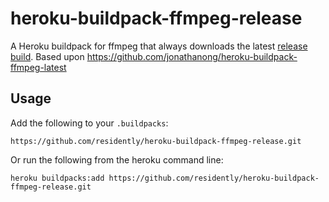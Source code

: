 # heroku-buildpack-ffmpeg-release

A Heroku buildpack for ffmpeg that always downloads the latest [release build](http://johnvansickle.com/ffmpeg/).
Based upon https://github.com/jonathanong/heroku-buildpack-ffmpeg-latest

## Usage

Add the following to your `.buildpacks`:

```
https://github.com/residently/heroku-buildpack-ffmpeg-release.git
```

Or run the following from the heroku command line:

```
heroku buildpacks:add https://github.com/residently/heroku-buildpack-ffmpeg-release.git
```
